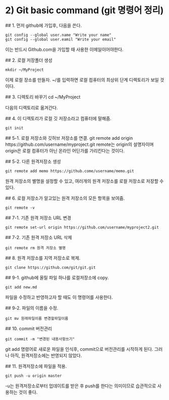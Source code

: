 # 2) Git basic command  (git 명령어 정리) 
<p><p>    
## 1. 먼저 github에 가입후, 다음을 쓴다.

    git config --global user.name "Write your name"
    git config --global user.eamil "Write your email"

이는 반드시 Github.com을 가입할 때 사용한 이메일이어야한다.

<p><p>
## 2. 로컬 저장폴더 생성

    mkdir ~/MyProject 
이제 로컬 장소를 만들자. ~/를 입력하면 로컬 컴퓨터의 최상위 단계 디렉토리가 보일 것이다.

<p><p>
## 3. 디렉토리 바꾸기
    cd ~/MyProject

다음의 디렉토리로 옮겨간다.

<p><p>
## 4. 이 디렉토리가 로컬 깃 저장소라고 컴퓨터에 말해줌.
    
    git init 

<p><p>
## 5-1. 로컬 저장소와 깃허브 저장소를 연결.
    git remote add origin https://github.com/username/myproject.git
 remote는 origin의 설명자이며 origin은 로컬 컴퓨터가 아닌 온라인 어딘가를 가리킨다는 것이다.

<p><p>
## 5-2. 다른 원격저장소 생성

    git remote add memo https://github.come/username/memo.git
원격 저장소의 별명을 설정할 수 있고, 여러개의 원격 저장소를 로컬 저장소로 저장할 수 있다.

<p><p>
## 6. 로컬 저장소가 알고있는 원격 저장소의 모든 항목을 보여줌.
    
    git remote -v

<p><p>
## 7-1. 기존 원격 저장소 URL 변경

    git remote set-url origin https://github.com/username/myproject2.git

<p><p>
## 7-2. 기존 원격 저장소 URL 삭제

    git remote rm 원격 저장소 별명

<p><p>
## 8. 원격 저장소를 지역 저장소로 복제.

    git clone https://github.com/git/git.git

<p><p>
## 9-1. github에 올릴 파일 하나를 로컬저장소에 copy. 

    git add new.md
 파일을 수정하고 반영하고자 할 때도 이 명령어를 사용한다.
 
<p><p>
## 9-2. 파일의 이름을 수정.

    git mv 원래파일이름 변경할파일이름

<p><p>
## 10. commit 버전관리
    
    git commit -m "변경된 내용사항쓰기"
git add 명령어로 새로운 파일을 인식후, commit으로 버전관리를 시작하게 된다. 그러나 아직, 원격저장소에는 반영되지 않았다.

<p><p>
## 11. 원격저장소에 파일을 적용.

    git push -u origin master
 -u는 원격저장소로부터 업데이트를 받은 후 push를 한다는 의미이므로 습관적으로 사용하는 것이 좋다.
